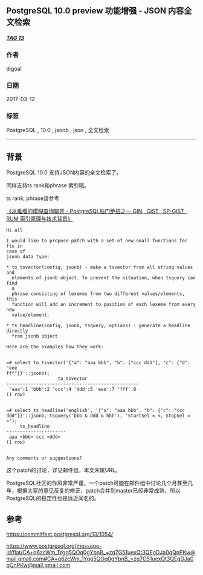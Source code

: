 ## PostgreSQL 10.0 preview 功能增强 - JSON 内容全文检索    
##### [TAG 13](../class/13.md)
                                                              
### 作者                                                                                                           
digoal                                                         
                                                                
### 日期                                                           
2017-03-12                                                          
                                                            
### 标签                                                         
PostgreSQL , 10.0 , jsonb , json , 全文检索  
                                                              
----                                                        
                                                                 
## 背景                                       
PostgreSQL 10.0 支持JSON内容的全文检索了。  
  
同样支持ts rank和phrase 索引哦。  
  
ts rank, phrase请参考  
  
[《从难缠的模糊查询聊开 - PostgreSQL独门绝招之一 GIN , GiST , SP-GiST , RUM 索引原理与技术背景》](../201612/20161231_01.md)  
  
```  
Hi all  
  
I would like to propose patch with a set of new small functions for fts in  
case of  
jsonb data type:  
  
* to_tsvector(config, jsonb) - make a tsvector from all string values and  
  elements of jsonb object. To prevent the situation, when tsquery can find  
  a  
  phrase consisting of lexemes from two different values/elements, this  
  function will add an increment to position of each lexeme from every new  
  value/element.  
  
* ts_headline(config, jsonb, tsquery, options) - generate a headline  
directly  
  from jsonb object  
  
Here are the examples how they work:  
  

=# select to_tsvector('{"a": "aaa bbb", "b": ["ccc ddd"], "c": {"d": "eee  
fff"}}'::jsonb);  
                   to_tsvector  
-------------------------------------------------  
 'aaa':1 'bbb':2 'ccc':4 'ddd':5 'eee':7 'fff':8  
(1 row)  
  
  
=# select ts_headline('english', '{"a": "aaa bbb", "b": {"c": "ccc  
ddd"}}'::jsonb, tsquery('bbb & ddd & hhh'), 'StartSel = <, StopSel = >');  
     ts_headline  
----------------------  
 aaa <bbb> ccc <ddd>  
(1 row)  

  
Any comments or suggestions?  
```  
    
这个patch的讨论，详见邮件组，本文末尾URL。  
  
PostgreSQL社区的作风非常严谨，一个patch可能在邮件组中讨论几个月甚至几年，根据大家的意见反复的修正，patch合并到master已经非常成熟，所以PostgreSQL的稳定性也是远近闻名的。 
              
## 参考              
https://commitfest.postgresql.org/13/1054/  
          
https://www.postgresql.org/message-id/flat/CA+q6zcWm_1Ygg5QOq0gYbnB_=zq7G51uexQt3QEgDJa0qQnPKw@mail.gmail.com#CA+q6zcWm_1Ygg5QOq0gYbnB_=zq7G51uexQt3QEgDJa0qQnPKw@mail.gmail.com    


